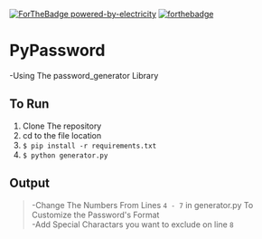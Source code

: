 [![ForTheBadge powered-by-electricity](http://ForTheBadge.com/images/badges/powered-by-electricity.svg)](http://ForTheBadge.com)
[![forthebadge](https://forthebadge.com/images/badges/gluten-free.svg)](https://forthebadge.com)
# PyPassword
-Using The password_generator Library

## To Run
1. Clone The repository
2. cd to the file location
3. `$ pip install -r requirements.txt`
4. `$ python generator.py`

## Output
>-Change The Numbers From Lines `4 - 7` in generator.py To Customize the Password's Format
<br>-Add Special Charactars you want to exclude on line `8`
